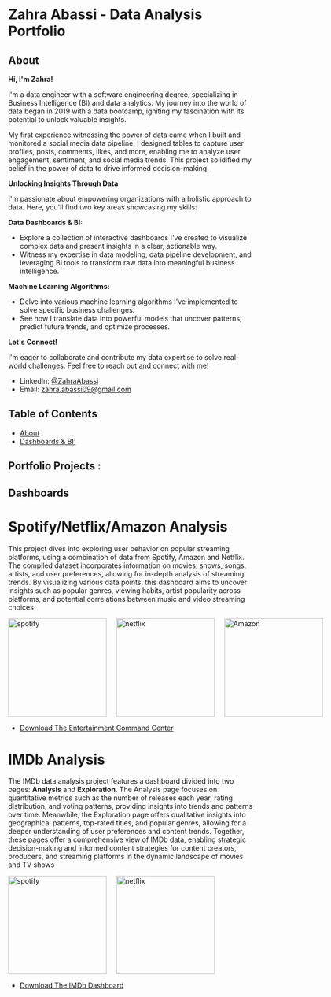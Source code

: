 # Zahra Abassi - Data Analysis Portfolio

## **About**

**Hi, I'm Zahra!**

I'm a data engineer with a software engineering degree, specializing in Business Intelligence (BI) and data analytics. My journey into the world of data began in 2019 with a data bootcamp, igniting my fascination with its potential to unlock valuable insights.

My first experience witnessing the power of data came when I built and monitored a social media data pipeline. I designed tables to capture user profiles, posts, comments, likes, and more, enabling me to analyze user engagement, sentiment, and social media trends. This project solidified my belief in the power of data to drive informed decision-making.

**Unlocking Insights Through Data**

I'm passionate about empowering organizations with a holistic approach to data. Here, you'll find two key areas showcasing my skills:

**Data Dashboards & BI:**

* Explore a collection of interactive dashboards I've created to visualize complex data and present insights in a clear, actionable way.
* Witness my expertise in data modeling, data pipeline development, and leveraging BI tools to transform raw data into meaningful business intelligence.

**Machine Learning Algorithms:**

* Delve into various machine learning algorithms I've implemented to solve specific business challenges.
* See how I translate data into powerful models that uncover patterns, predict future trends, and optimize processes.

**Let's Connect!**

I'm eager to collaborate and contribute my data expertise to solve real-world challenges. Feel free to reach out and connect with me!

- LinkedIn: [@ZahraAbassi](https://www.linkedin.com/in/zahra-abassi/)
- Email: zahra.abassi09@gmail.com
  
## **Table of Contents**

- [About](#about)
- [Dashboards & BI:](#Dashboards)


## **Portfolio Projects :**

## **Dashboards**

# Spotify/Netflix/Amazon Analysis

This project dives into exploring user behavior on popular streaming platforms, using a combination of data from Spotify, Amazon and Netflix. The compiled dataset incorporates information on movies, shows, songs, artists, and user preferences, allowing for in-depth analysis of streaming trends. By visualizing various data points, this dashboard aims to uncover insights such as popular genres, viewing habits, artist popularity across platforms, and potential correlations between music and video streaming choices
<div style="display: flex;">
    <img src="https://github.com/Zahrabassi/Portfolio-Data/assets/47666508/4cb81897-c3ca-4dac-88d6-af4a6df4d3d7" alt="spotify" style="width: 200px; height: auto; margin-right: 20px;">
    <img src="https://github.com/Zahrabassi/Portfolio-Data/assets/47666508/df40528e-8d98-4336-aafb-9078a566e8ae" alt="netflix" style="width: 200px; height: auto; margin-right: 20px;">
    <img src="https://github.com/Zahrabassi/Portfolio-Data/assets/47666508/618f29ac-8d34-4c9d-a1fb-fad32b7d0486" alt="Amazon" style="width: 200px; height: auto;">
</div>

  * [Download The Entertainment Command Center](https://github.com/Zahrabassi/Portfolio-Data/blob/main/The%20Entertainment%20Command%20Center.pbix)

# IMDb Analysis

The IMDb data analysis project features a dashboard divided into two pages: **Analysis** and **Exploration**. The Analysis page focuses on quantitative metrics such as the number of releases each year, rating distribution, and voting patterns, providing insights into trends and patterns over time. Meanwhile, the Exploration page offers qualitative insights into geographical patterns, top-rated titles, and popular genres, allowing for a deeper understanding of user preferences and content trends. Together, these pages offer a comprehensive view of IMDb data, enabling strategic decision-making and informed content strategies for content creators, producers, and streaming platforms in the dynamic landscape of movies and TV shows

<div style="display: flex;">
    <img src="![image](https://github.com/Zahrabassi/Portfolio-Data/assets/47666508/7c11cb75-76ca-41a5-8b82-c4d016bb5b67)
" alt="spotify" style="width: 200px; height: auto; margin-right: 20px;">
    <img src="![image](https://github.com/Zahrabassi/Portfolio-Data/assets/47666508/b8c634e1-6e5c-4ea1-9d21-629aeef7ac8f)
" alt="netflix" style="width: 200px; height: auto; margin-right: 20px;">
</div>

  * [Download The IMDb Dashboard](https://github.com/Zahrabassi/Portfolio-Data/blob/main/IMDb.pbix)





